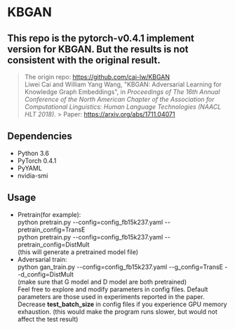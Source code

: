 # KBGAN
## This repo is the pytorch-v0.4.1 implement version for KBGAN. But the results is not consistent with the original result.

> The origin repo: https://github.com/cai-lw/KBGAN  
> Liwei Cai and William Yang Wang, "KBGAN: Adversarial Learning for Knowledge Graph Embeddings", in *Proceedings of The 16th Annual Conference of the North American Chapter of the Association for Computational Linguistics: Human Language Technologies (NAACL HLT 2018)*.  > Paper: https://arxiv.org/abs/1711.04071

## Dependencies
* Python 3.6
* PyTorch 0.4.1
* PyYAML
* nvidia-smi


## Usage
* Pretrain(for example):   
python pretrain.py --config=config_fb15k237.yaml --pretrain_config=TransE  
python pretrain.py --config=config_fb15k237.yaml --pretrain_config=DistMult  
(this will generate a pretrained model file)
* Adversarial train:  
 python gan_train.py --config=config_fb15k237.yaml --g_config=TransE --d_config=DistMult  
(make sure that G model and D model are both pretrained)  
Feel free to explore and modify parameters in config files. Default parameters are those used in experiments reported in the paper.  
Decrease **test_batch_size** in config files if you experience GPU memory exhaustion. (this would make the program runs slower, but would not affect the test result)
